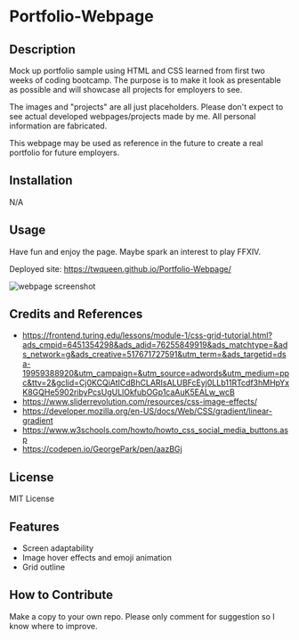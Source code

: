 # Portfolio-Webpage

## Description
Mock up portfolio sample using HTML and CSS learned from first two weeks of coding bootcamp. The purpose is to make it look as presentable as possible and will showcase all projects for employers to see. 

The images and "projects" are all just placeholders. Please don't expect to see actual developed webpages/projects made by me. All personal information are fabricated.

This webpage may be used as reference in the future to create a real portfolio for future employers.

## Installation
N/A

## Usage
Have fun and enjoy the page. Maybe spark an interest to play FFXIV.

Deployed site:
https://twqueen.github.io/Portfolio-Webpage/

![webpage screenshot](./images/Screenshot_20230208_081654.png)

## Credits and References
* https://frontend.turing.edu/lessons/module-1/css-grid-tutorial.html?ads_cmpid=6451354298&ads_adid=76255849919&ads_matchtype=&ads_network=g&ads_creative=517671727591&utm_term=&ads_targetid=dsa-19959388920&utm_campaign=&utm_source=adwords&utm_medium=ppc&ttv=2&gclid=Cj0KCQiAtICdBhCLARIsALUBFcEyj0LLb11RTcdf3hMHpYxK8GQHe5902ribyPcsUgULlOkfubOGp1caAuK5EALw_wcB
* https://www.sliderrevolution.com/resources/css-image-effects/
* https://developer.mozilla.org/en-US/docs/Web/CSS/gradient/linear-gradient
* https://www.w3schools.com/howto/howto_css_social_media_buttons.asp
* https://codepen.io/GeorgePark/pen/aazBGj

## License
MIT License

## Features
* Screen adaptability
* Image hover effects and emoji animation
* Grid outline

## How to Contribute
Make a copy to your own repo. Please only comment for suggestion so I know where to improve.


